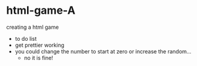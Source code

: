 # html-game-A
creating a html game

- to do list
- get prettier working
- you could change the number to start at zero or increase the random...
    - no it is fine!

